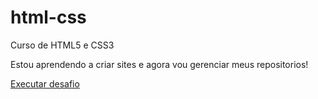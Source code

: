 # html-css
Curso de HTML5 e CSS3

Estou aprendendo a criar sites e agora vou gerenciar meus repositorios!

<a href="https://gabrieldourado-dev.github.io/html-css/desafio 01/index.html">Executar desafio</a>